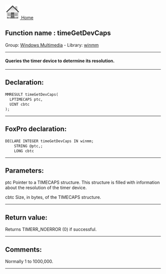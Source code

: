 [<img src="../../images/home.png"> Home ](https://github.com/VFPX/Win32API)  

## Function name : timeGetDevCaps
Group: [Windows Multimedia](../../functions_group.md#Windows_Multimedia)  -  Library: [winmm](../../Libraries.md#winmm)  
***  


#### Queries the timer device to determine its resolution.
***  


## Declaration:
```foxpro  
MMRESULT timeGetDevCaps(
  LPTIMECAPS ptc,
  UINT cbtc
);  
```  
***  


## FoxPro declaration:
```foxpro  
DECLARE INTEGER timeGetDevCaps IN winmm;
	STRING @ptc,;
	LONG cbtc  
```  
***  


## Parameters:
ptc
Pointer to a TIMECAPS structure. This structure is filled with information about the resolution of the timer device.

cbtc
Size, in bytes, of the TIMECAPS structure.
  
***  


## Return value:
Returns TIMERR_NOERROR (0) if successful.  
***  


## Comments:
Normally 1 to 1000,000.  
  
***  

